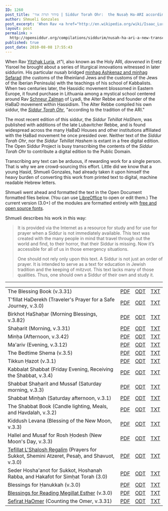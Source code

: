 ```yaml
---
ID: 1260
post_title: 'סידור תורה אור | Siddur Torah Ohr:  the Nusaḥ Ha-ARI according to Rav Schneur Zalman of Lyadi'
author: Shmueli Gonzales
post_excerpt: 'When Rav <a href="http://en.wikipedia.org/wiki/Isaac_Luria" target="_blank">Yiztḥak Luria</a>, zt"l, also known as the Holy Ari, <em>davvened</em> in Eretz Yisroel he brought about a series of liturgical innovations witnessed in later siddurim. His particular nusaḥ bridged <a href="http://opensiddur.org/2010/05/a-historical-map-of-jewish-liturgies/" target="_self">minhag Ashkenaz and minhag Sefarad</a> (the customs of the Rheinland Jews and the customs of the Jews of the Iberian Peninsula) with the teachings of his school of Kabbalists. When two centuries later, the Ḥassidic movement blossomed in Eastern Europe, it found purchase in Lithuania among a mystical school centered around Rav <a href="http://en.wikipedia.org/wiki/Schneur_Zalman" target="_blank">Schneur Zalman</a> of Lyady, the Alter Rebbe and founder of the ḤaBaD movement within Ḥassidism. The Alter Rebbe compiled his own siddur, the <em><a href="http://opensiddur.org/2010/07/siddur-torah-ohr-according-to-the-text-of-r-schneur-zalman-of-liadi/" target="_self">Siddur Torah Ohr</a></em>, "according to the tradition of the Ari."'
layout: post
permalink: >
  http://opensiddur.org/compilations/siddurim/nusah-ha-ari-a-new-transcription-by-shmuel-gonzales/
published: true
post_date: 2010-08-08 17:55:43
---
```

When Rav <a href="http://en.wikipedia.org/wiki/Isaac_Luria" target="_blank">Yitzḥak Luria</a>, zt"l, also known as the Holy ARI, <em>davvened</em> in Eretz Yisroel he brought about a series of liturgical innovations witnessed in later siddurim. His particular nusaḥ bridged <a href="http://opensiddur.org/2010/05/a-historical-map-of-jewish-liturgies/" target="_self">minhag Ashkenaz and minhag Sefarad</a> (the customs of the Rheinland Jews and the customs of the Jews of the Iberian Peninsula) with the teachings of his school of Kabbalists. When two centuries later, the Ḥassidic movement blossomed in Eastern Europe, it found purchase in Lithuania among a mystical school centered around Rav <a href="http://en.wikipedia.org/wiki/Schneur_Zalman" target="_blank">Schneur Zalman</a> of Lyadi, the Alter Rebbe and founder of the ḤaBaD movement within Ḥassidism. The Alter Rebbe compiled his own siddur, the <em><a href="http://opensiddur.org/development/open-siddur/siddur-torah-ohr-according-to-the-text-of-r-schneur-zalman-of-liadi/" target="_self">Siddur Torah Ohr</a></em>, "according to the tradition of the ARI."

The most recent edition of this siddur, the <em>Siddur Tehillat HaShem</em>, was published with additions of the late Lubavitcher Rebbe, and is found widespread across the many ḤaBaD Houses and other institutions affiliated with the ḤaBad movement he once presided over. Neither text of the <em>Siddur Torah Ohr</em>, nor the <em>Siddur Tehillat Hashem</em> is extant in a free digital edition. The Open Siddur Project is busy transcribing the contents of the <em>Siddur Torah Ohr</em> to contribute a digital edition to the Public Domain.

Transcribing any text can be arduous, if rewarding work for a single person. That is why we are crowd-sourcing this effort. Little did we know that a young Ḥasid, Shmueli Gonzales, had already taken it upon himself the heavy burden of converting this work from printed text to digital, machine readable Hebrew letters.

Shmueli went ahead and formatted the text in the Open Document formatted files below. (You can use <a href="http://www.libreoffice.org/download/">LibreOffice</a> to open or edit them.) The current version (3.0+) of the modules are formatted entirely with <a href="http://opensiddur.org/2010/07/unicode-compliant-and-open-source-licensed-hebrew-fonts/">free and open source fonts</a>.

Shmueli describes his work in this way:

<blockquote>It is provided via the Internet as a resource for study and for use for prayer when a Siddur is not immediately available. This text was created with the many people in mind that travel through out the world and find, to their horror, that their Siddur is missing. Now it’s accessible for all of us in those emergency situations.

One should not rely only upon this text. A Siddur is not just an order of prayer. It is intended to serve as a text for education in Jewish tradition and the keeping of mitzvot. This text lacks many of those qualities. Thus, one should own a Siddur of their own and study it.</blockquote>

<hr />

<table style="margin-left: auto;margin-right: auto;">
<tbody>
<tr>
<td>The Blessing Book (v.3.31)</td>
<td><a class="pdf" href="http://opensiddur.org/wp-content/uploads/2010/08/The-Blessing-Book-Nusaḥ-Ha-Ari-ḤaBaD.pdf">PDF</a></td>
<td><a class="download" href="http://opensiddur.org/wp-content/uploads/2010/08/The-Blessing-Book-Nusaḥ-Ha-Ari-ḤaBaD.odt">ODT</a></td>
<td><a class="download" href="http://opensiddur.org/wp-content/uploads/2010/08/The-Blessing-Book-Nusaḥ-Ha-Ari-ḤaBaD.txt">TXT</a></td>
</tr>
<tr>
<td>T'fillat HaDerekh (Traveler's Prayer for a Safe Journey, v.3.0)</td>
<td><a class="pdf" href="http://opensiddur.org/wp-content/uploads/2010/08/Prayer-for-Travelers-Nusaḥ-Ha-Ari-ḤaBaD.pdf">PDF</a></td>
<td><a class="download" href="http://opensiddur.org/wp-content/uploads/2010/08/Prayer-for-Travelers-Nusaḥ-Ha-Ari-ḤaBaD.odt">ODT</a></td>
<td><a class="download" href="http://opensiddur.org/wp-content/uploads/2010/08/Prayer-for-Travelers-Nusaḥ-Ha-Ari-ḤaBaD.txt">TXT</a></td>
</tr>
<tr>
<td>Birkhot HaShaḥar (Morning Blessings, v.3.82)</td>
<td><a class="pdf" href="http://opensiddur.org/wp-content/uploads/2010/08/The-Morning-Blessings-Nusaḥ-Ha-Ari-ḤaBaD.pdf">PDF</a></td>
<td><a class="download" href="http://opensiddur.org/wp-content/uploads/2010/08/The-Morning-Blessings-Nusaḥ-Ha-Ari-ḤaBaD.odt">ODT</a></td>
<td><a class="download" href="http://opensiddur.org/wp-content/uploads/2010/08/The-Morning-Blessings-Nusaḥ-Ha-Ari-ḤaBaD.txt">TXT</a></td>
</tr>
<tr>
<td>Shaḥarit (Morning, v.3.31)</td>
<td><a class="pdf" href="http://opensiddur.org/wp-content/uploads/2010/08/Shaḥarit-Morning-Nusaḥ-Ha-Ari-ḤaBaD.pdf">PDF</a></td>
<td><a class="download" href="http://opensiddur.org/wp-content/uploads/2010/08/Shaḥarit-Morning-Nusaḥ-Ha-Ari-ḤaBaD.odt">ODT</a></td>
<td><a class="download" href="http://opensiddur.org/wp-content/uploads/2010/08/Shaḥarit-Morning-Nusaḥ-Ha-Ari-ḤaBaD.txt">TXT</a></td>
</tr>
<tr>
<td>Minḥa (Afternoon, v.3.42)</td>
<td><a class="pdf" href="http://opensiddur.org/wp-content/uploads/2010/08/Minḥah-Afternoon-Nusaḥ-Ha-Ari-ḤaBaD.pdf">PDF</a></td>
<td><a class="download" href="http://opensiddur.org/wp-content/uploads/2010/08/Minḥah-Afternoon-Nusaḥ-Ha-Ari-ḤaBaD.odt">ODT</a></td>
<td><a class="download" href="http://opensiddur.org/wp-content/uploads/2010/08/Minḥah-Afternoon-Nusaḥ-Ha-Ari-ḤaBaD.txt">TXT</a></td>
</tr>
<tr>
<td>Ma'ariv (Evening, v.3.12)</td>
<td><a class="pdf" href="http://opensiddur.org/wp-content/uploads/2010/08/Maariv-Evening-Nusaḥ-Ha-Ari-ḤaBaD.pdf">PDF</a></td>
<td><a class="download" href="http://opensiddur.org/wp-content/uploads/2010/08/Maariv-Evening-Nusaḥ-Ha-Ari-ḤaBaD.odt">ODT</a></td>
<td><a class="download" href="http://opensiddur.org/wp-content/uploads/2010/08/Maariv-Evening-Nusaḥ-Ha-Ari-ḤaBaD.txt">TXT</a></td>
</tr>
<tr>
<td>The Bedtime Shema (v.3.5)</td>
<td><a class="pdf" href="http://opensiddur.org/wp-content/uploads/2010/08/The-Bedtime-Shema-Nusaḥ-Ha-Ari-ḤaBaD.pdf">PDF</a></td>
<td><a class="download" href="http://opensiddur.org/wp-content/uploads/2010/08/The-Bedtime-Shema-Nusaḥ-Ha-Ari-ḤaBaD.odt">ODT</a></td>
<td><a class="download" href="http://opensiddur.org/wp-content/uploads/2010/08/The-Bedtime-Shema-Nusaḥ-Ha-Ari-ḤaBaD.txt">TXT</a></td>
</tr>
<tr>
<td>Tikkun Ḥazot (v.3.1)</td>
<td><a class="pdf" href="http://opensiddur.org/wp-content/uploads/2010/08/Tikkun-Ḥatzot-Nusaḥ-Ha-Ari-ḤaBaD.pdf">PDF</a></td>
<td><a class="download" href="http://opensiddur.org/wp-content/uploads/2010/08/Tikkun-Ḥatzot-Nusaḥ-Ha-Ari-ḤaBaD.odt">ODT</a></td>
<td><a class="download" href="http://opensiddur.org/wp-content/uploads/2010/08/Tikkun-Ḥatzot-Nusaḥ-Ha-Ari-ḤaBaD.txt">TXT</a></td>
</tr>
<tr>
<td>Kabbalat Shabbat (Friday Evening, Receiving the Shabbat, v.3.4)</td>
<td><a class="pdf" href="http://opensiddur.org/wp-content/uploads/2010/08/Kabbalat-Shabbat-Nusaḥ-Ha-Ari-ḤaBaD.pdf">PDF</a></td>
<td><a class="download" href="http://opensiddur.org/wp-content/uploads/2010/08/Kabbalat-Shabbat-Nusaḥ-Ha-Ari-ḤaBaD.odt">ODT</a></td>
<td><a class="download" href="http://opensiddur.org/wp-content/uploads/2010/08/Kabbalat-Shabbat-Nusaḥ-Ha-Ari-ḤaBaD.txt">TXT</a></td>
</tr>
<tr>
<td>Shabbat Shaḥarit and Mussaf (Saturday morning, v.3.3)</td>
<td><a class="pdf" href="http://opensiddur.org/wp-content/uploads/2010/08/Shaḥarit-Musaf-Shabbat-Nusaḥ-Ha-Ari-ḤaBaD.pdf">PDF</a></td>
<td><a class="download" href="http://opensiddur.org/wp-content/uploads/2010/08/Shaḥarit-Musaf-Shabbat-Nusaḥ-Ha-Ari-ḤaBaD.odt">ODT</a></td>
<td><a class="download" href="http://opensiddur.org/wp-content/uploads/2010/08/Shaḥarit-Musaf-Shabbat-Nusaḥ-Ha-Ari-ḤaBaD.txt">TXT</a></td>
</tr>
<tr>
<td>Shabbat Minḥah (Saturday afternoon, v.3.1)</td>
<td><a class="pdf" href="http://opensiddur.org/wp-content/uploads/2010/08/Minḥah-Shabbat-Afternoon-Nusaḥ-Ha-Ari-ḤaBaD.pdf">PDF</a></td>
<td><a class="download" href="http://opensiddur.org/wp-content/uploads/2010/08/Minḥah-Shabbat-Afternoon-Nusaḥ-Ha-Ari-ḤaBaD.odt">ODT</a></td>
<td><a class="download" href="http://opensiddur.org/wp-content/uploads/2010/08/Minḥah-Shabbat-Afternoon-Nusaḥ-Ha-Ari-ḤaBaD.txt">TXT</a></td>
</tr>
<tr>
<td>The Shabbat Book (Candle lighting, Meals, and Havdalah, v.3.2)</td>
<td><a class="pdf" href="http://opensiddur.org/wp-content/uploads/2010/08/The-Shabbat-Book-Nusaḥ-Ha-Ari-ḤaBaD.pdf">PDF</a></td>
<td><a class="download" href="http://opensiddur.org/wp-content/uploads/2010/08/The-Shabbat-Book-Nusaḥ-Ha-Ari-ḤaBaD.odt">ODT</a></td>
<td><a class="download" href="http://opensiddur.org/wp-content/uploads/2010/08/The-Shabbat-Book-Nusaḥ-Ha-Ari-ḤaBaD.txt">TXT</a></td>
</tr>
<tr>
<td>Kiddush Levana (Blessing of the New Moon, v.3.3)</td>
<td><a class="pdf" href="http://opensiddur.org/wp-content/uploads/2010/08/Kiddush-Levana-Nusaḥ-Ha-Ari-ḤaBaD.pdf">PDF</a></td>
<td><a class="download" href="http://opensiddur.org/wp-content/uploads/2010/08/Kiddush-Levana-Nusaḥ-Ha-Ari-ḤaBaD.odt">ODT</a></td>
<td><a class="download" href="http://opensiddur.org/wp-content/uploads/2010/08/Kiddush-Levana-Nusaḥ-Ha-Ari-ḤaBaD.txt">TXT</a></td>
</tr>
<tr>
<td>Hallel and Musaf for Rosh Ḥodesh (New Moon's Day, v.3.3)</td>
<td><a class="pdf" href="http://opensiddur.org/wp-content/uploads/2010/08/Hallel-Musaf-Rosh-Ḥodesh-Nusaḥ-Ha-Ari-ḤaBaD.pdf">PDF</a></td>
<td><a class="download" href="http://opensiddur.org/wp-content/uploads/2010/08/Hallel-Musaf-Rosh-Ḥodesh-Nusaḥ-Ha-Ari-ḤaBaD.odt">ODT</a></td>
<td><a class="download" href="http://opensiddur.org/wp-content/uploads/2010/08/Hallel-Musaf-Rosh-Ḥodesh-Nusaḥ-Ha-Ari-ḤaBaD.txt">TXT</a></td>
</tr>
<tr>
<td><a href="https://hardcoremesorah.wordpress.com/2011/04/17/prayers-for-the-three-festivals-shelosh-regalim/">Tefillat L'Shalosh Regalim</a> (Prayers for Sukkot, Shemini Atzeret, Pesaḥ, and Shavuot, v.3.0)</td>
<td><a class="pdf" href="http://opensiddur.org/wp-content/uploads/2010/08/Shelosh-Regalim-Nusaḥ-Ha-Ari-ḤaBaD.pdf">PDF</a></td>
<td><a class="download" href="http://opensiddur.org/wp-content/uploads/2010/08/Shelosh-Regalim-Nusaḥ-Ha-Ari-ḤaBaD.odt">ODT</a></td>
<td><a class="download" href="http://opensiddur.org/wp-content/uploads/2010/08/Shelosh-Regalim-Nusaḥ-Ha-Ari-ḤaBaD.txt">TXT</a></td>
</tr>
<tr>
<td>Seder Hosha'anot for Sukkot, Hoshanah Rabba, and Hakafot for Simḥat Torah (3.0)</td>
<td><a class="pdf" href="http://opensiddur.org/wp-content/uploads/2010/08/Ḥag-Sukkot-Nusaḥ-Ha-Ari-ḤaBaD.pdf">PDF</a></td>
<td><a class="download" href="http://opensiddur.org/wp-content/uploads/2010/08/Ḥag-Sukkot-Nusaḥ-Ha-Ari-ḤaBaD.odt">ODT</a></td>
<td><a class="download" href="http://opensiddur.org/wp-content/uploads/2010/08/Ḥag-Sukkot-Nusaḥ-Ha-Ari-ḤaBaD.txt">TXT</a></td>
</tr>
<tr>
<td>Blessings for Ḥanukkah (v.3.0)</td>
<td><a class="pdf" href="http://opensiddur.org/wp-content/uploads/2010/08/Ḥanukkah-Blessings-Nusaḥ-Ha-Ari-ḤaBaD.pdf">PDF</a></td>
<td><a class="download" href="http://opensiddur.org/wp-content/uploads/2010/08/Ḥanukkah-Blessings-Nusaḥ-Ha-Ari-ḤaBaD.odt">ODT</a></td>
<td><a class="download" href="http://opensiddur.org/wp-content/uploads/2010/08/Ḥanukkah-Blessings-Nusaḥ-Ha-Ari-ḤaBaD.txt">TXT</a></td>
</tr>
<tr>
<td><a href="https://hardcoremesorah.wordpress.com/2011/03/12/blessings-for-the-megillat-esther/">Blessings for Reading Megillat Esther</a> (v.3.0)</td>
<td><a class="pdf" href="http://opensiddur.org/wp-content/uploads/2010/08/Megillat-Esther-Blessings-Nusaḥ-Ha-Ari-ḤaBaD.pdf">PDF</a></td>
<td><a class="download" href="http://opensiddur.org/wp-content/uploads/2010/08/Megillat-Esther-Blessings-Nusaḥ-Ha-Ari-ḤaBaD.odt">ODT</a></td>
<td><a class="download" href="http://opensiddur.org/wp-content/uploads/2010/08/Megillat-Esther-Blessings-Nusaḥ-Ha-Ari-ḤaBaD.txt">TXT</a></td>
</tr>
<tr>
<td><a href="http://hardcoremesorah.wordpress.com/2012/04/19/starting-off-the-spiritual-new-year-right/">Sefirat HaOmer</a> (Counting the Omer, v.3.31)</td>
<td><a class="pdf" href="http://opensiddur.org/wp-content/uploads/2010/08/Sefirat-HaOmer-Nusaḥ-Ha-Ari-ḤaBaD.pdf">PDF</a></td>
<td><a class="download" href="http://opensiddur.org/wp-content/uploads/2010/08/Sefirat-HaOmer-Nusaḥ-Ha-Ari-ḤaBaD.odt">ODT</a></td>
<td><a class="download" href="http://opensiddur.org/wp-content/uploads/2010/08/Sefirat-HaOmer-Nusaḥ-Ha-Ari-ḤaBaD.txt">TXT</a></td>
</tr>
</tbody>
</tbody></tbody></table>